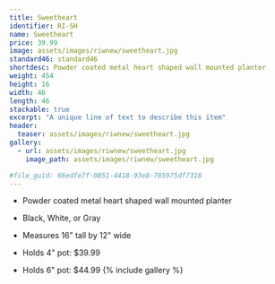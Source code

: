 ```yaml
---
title: Sweetheart
identifier: RI-SH
name: Sweetheart
price: 39.99
image: assets/images/riwnew/sweetheart.jpg
standard46: standard46
shortdesc: Powder coated metal heart shaped wall mounted planter
weight: 454
height: 16
width: 46
length: 46
stackable: true
excerpt: "A unique line of text to describe this item"
header:
  teaser: assets/images/riwnew/sweetheart.jpg
gallery:
  - url: assets/images/riwnew/sweetheart.jpg
    image_path: assets/images/riwnew/sweetheart.jpg

#file_guid: 66edfe7f-0851-4418-93e8-785975df7318
---
```



- Powder coated metal heart shaped wall mounted planter

- Black, White, or Gray

- Measures 16" tall by 12" wide

- Holds 4" pot: $39.99

- Holds 6" pot: $44.99
{% include gallery %}
